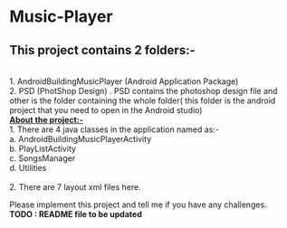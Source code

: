 # Music-Player
<h2> This project contains 2 folders:- </h2>
<br> 1. AndroidBuildingMusicPlayer (Android Application Package) <br>
     2. PSD (PhotShop Design) .
PSD contains the photoshop design file and other is the folder containing the whole folder( this folder is the android project that you need to open in the Android studio)
 <br>
<u><b> About the project:-</b></u> <br>
1. There are 4 java classes in the application named as:- <br>
    a. AndroidBuildingMusicPlayerActivity<br>
    b. PlayListActivity <br>
    c. SongsManager <br>
    d. Utilities <br>
   <br>
2. There are 7 layout xml files here.


Please implement this project and tell me if you have any challenges.
<br>
<b> TODO : README file to be updated</b>
